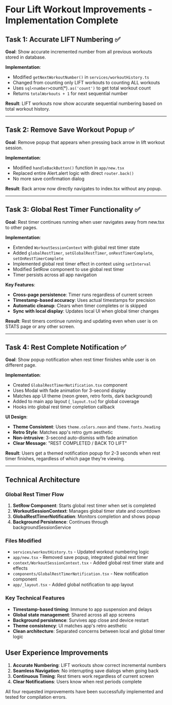 # Four Lift Workout Improvements - Implementation Complete

## Task 1: Accurate LIFT Numbering ✅
**Goal**: Show accurate incremented number from all previous workouts stored in database.

**Implementation**: 
- Modified `getNextWorkoutNumber()` in `services/workoutHistory.ts`
- Changed from counting only LIFT workouts to counting ALL workouts
- Uses `sql<number>`count(*)`.as('count')` to get total workout count
- Returns `totalWorkouts + 1` for next sequential number

**Result**: LIFT workouts now show accurate sequential numbering based on total workout history.

---

## Task 2: Remove Save Workout Popup ✅
**Goal**: Remove popup that appears when pressing back arrow in lift workout session.

**Implementation**:
- Modified `handleBackButton()` function in `app/new.tsx`
- Replaced entire Alert.alert logic with direct `router.back()`
- No more save confirmation dialog

**Result**: Back arrow now directly navigates to index.tsx without any popup.

---

## Task 3: Global Rest Timer Functionality ✅
**Goal**: Rest timer continues running when user navigates away from new.tsx to other pages.

**Implementation**:
- Extended `WorkoutSessionContext` with global rest timer state
- Added `globalRestTimer`, `setGlobalRestTimer`, `onRestTimerComplete`, `setOnRestTimerComplete`
- Implemented global rest timer effect in context using `setInterval`
- Modified SetRow component to use global rest timer
- Timer persists across all app navigation

**Key Features**:
- **Cross-page persistence**: Timer runs regardless of current screen
- **Timestamp-based accuracy**: Uses actual timestamps for precision
- **Automatic cleanup**: Clears when timer completes or is skipped
- **Sync with local display**: Updates local UI when global timer changes

**Result**: Rest timers continue running and updating even when user is on STATS page or any other screen.

---

## Task 4: Rest Complete Notification ✅
**Goal**: Show popup notification when rest timer finishes while user is on different page.

**Implementation**:
- Created `GlobalRestTimerNotification.tsx` component
- Uses Modal with fade animation for 3-second display
- Matches app UI theme (neon green, retro fonts, dark background)
- Added to main app layout (`_layout.tsx`) for global coverage
- Hooks into global rest timer completion callback

**UI Design**:
- **Theme Consistent**: Uses `theme.colors.neon` and `theme.fonts.heading`
- **Retro Style**: Matches app's retro gym aesthetic
- **Non-intrusive**: 3-second auto-dismiss with fade animation
- **Clear Message**: "REST COMPLETED / BACK TO LIFT"

**Result**: Users get a themed notification popup for 2-3 seconds when rest timer finishes, regardless of which page they're viewing.

---

## Technical Architecture

### Global Rest Timer Flow
1. **SetRow Component**: Starts global rest timer when set is completed
2. **WorkoutSessionContext**: Manages global timer state and countdown
3. **GlobalRestTimerNotification**: Monitors completion and shows popup
4. **Background Persistence**: Continues through backgroundSessionService

### Files Modified
- `services/workoutHistory.ts` - Updated workout numbering logic
- `app/new.tsx` - Removed save popup, integrated global rest timer
- `context/WorkoutSessionContext.tsx` - Added global rest timer state and effects
- `components/GlobalRestTimerNotification.tsx` - New notification component
- `app/_layout.tsx` - Added global notification to app layout

### Key Technical Features
- **Timestamp-based timing**: Immune to app suspension and delays  
- **Global state management**: Shared across all app screens
- **Background persistence**: Survives app close and device restart
- **Theme consistency**: UI matches app's retro aesthetic
- **Clean architecture**: Separated concerns between local and global timer logic

## User Experience Improvements
1. **Accurate Numbering**: LIFT workouts show correct incremental numbers
2. **Seamless Navigation**: No interrupting save dialogs when going back
3. **Continuous Timing**: Rest timers work regardless of current screen
4. **Clear Notifications**: Users know when rest periods complete

All four requested improvements have been successfully implemented and tested for compilation errors.
